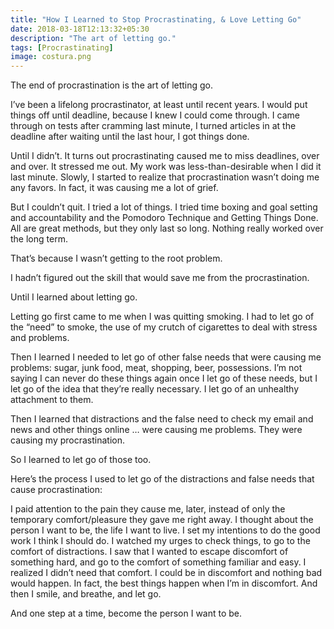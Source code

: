 ```yaml
---
title: "How I Learned to Stop Procrastinating, & Love Letting Go"
date: 2018-03-18T12:13:32+05:30
description: "The art of letting go."
tags: [Procrastinating]
image: costura.png
---
```


The end of procrastination is the art of letting go.

I’ve been a lifelong procrastinator, at least until recent years. I would put things off until deadline, because I knew I could come through. I came through on tests after cramming last minute, I turned articles in at the deadline after waiting until the last hour, I got things done.

Until I didn’t. It turns out procrastinating caused me to miss deadlines, over and over. It stressed me out. My work was less-than-desirable when I did it last minute. Slowly, I started to realize that procrastination wasn’t doing me any favors. In fact, it was causing me a lot of grief.

But I couldn’t quit. I tried a lot of things. I tried time boxing and goal setting and accountability and the Pomodoro Technique and Getting Things Done. All are great methods, but they only last so long. Nothing really worked over the long term.

That’s because I wasn’t getting to the root problem.

I hadn’t figured out the skill that would save me from the procrastination.

Until I learned about letting go.

Letting go first came to me when I was quitting smoking. I had to let go of the “need” to smoke, the use of my crutch of cigarettes to deal with stress and problems.

Then I learned I needed to let go of other false needs that were causing me problems: sugar, junk food, meat, shopping, beer, possessions. I’m not saying I can never do these things again once I let go of these needs, but I let go of the idea that they’re really necessary. I let go of an unhealthy attachment to them.

Then I learned that distractions and the false need to check my email and news and other things online … were causing me problems. They were causing my procrastination.

So I learned to let go of those too.

Here’s the process I used to let go of the distractions and false needs that cause procrastination:

I paid attention to the pain they cause me, later, instead of only the temporary comfort/pleasure they gave me right away.
I thought about the person I want to be, the life I want to live. I set my intentions to do the good work I think I should do.
I watched my urges to check things, to go to the comfort of distractions. I saw that I wanted to escape discomfort of something hard, and go to the comfort of something familiar and easy.
I realized I didn’t need that comfort. I could be in discomfort and nothing bad would happen. In fact, the best things happen when I’m in discomfort.
And then I smile, and breathe, and let go.

And one step at a time, become the person I want to be.
